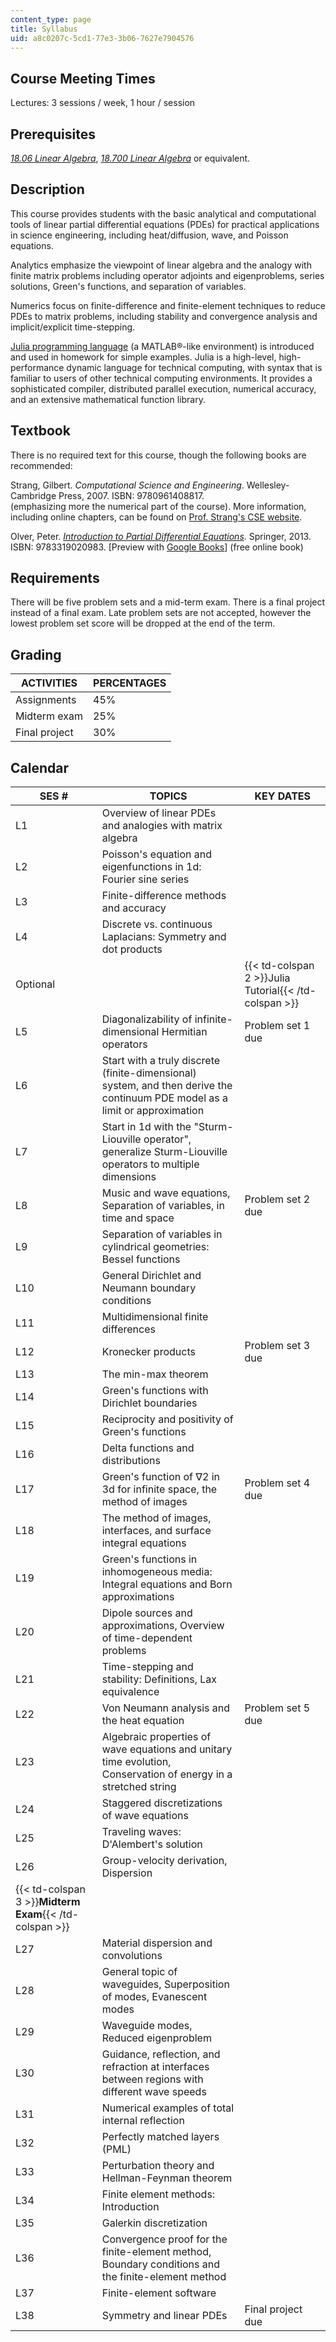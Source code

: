 ```yaml
---
content_type: page
title: Syllabus
uid: a8c0207c-5cd1-77e3-3b06-7627e7904576
---
```


Course Meeting Times
--------------------

Lectures: 3 sessions / week, 1 hour / session

Prerequisites
-------------

[_18.06 Linear Algebra_](/courses/18-06-linear-algebra-spring-2010), [_18.700 Linear Algebra_](/courses/18-700-linear-algebra-fall-2013) or equivalent.

Description
-----------

This course provides students with the basic analytical and computational tools of linear partial differential equations (PDEs) for practical applications in science engineering, including heat/diffusion, wave, and Poisson equations.

Analytics emphasize the viewpoint of linear algebra and the analogy with finite matrix problems including operator adjoints and eigenproblems, series solutions, Green's functions, and separation of variables.

Numerics focus on finite-difference and finite-element techniques to reduce PDEs to matrix problems, including stability and convergence analysis and implicit/explicit time-stepping.

[Julia programming language](https://github.com/JuliaLang/julia) (a MATLAB®-like environment) is introduced and used in homework for simple examples. Julia is a high-level, high-performance dynamic language for technical computing, with syntax that is familiar to users of other technical computing environments. It provides a sophisticated compiler, distributed parallel execution, numerical accuracy, and an extensive mathematical function library.

Textbook
--------

There is no required text for this course, though the following books are recommended:

Strang, Gilbert. _Computational Science and Engineering_. Wellesley-Cambridge Press, 2007. ISBN: 9780961408817.  
(emphasizing more the numerical part of the course). More information, including online chapters, can be found on [Prof. Strang's CSE website](http://math.mit.edu/~gs/cse/).

Olver, Peter. [_Introduction to Partial Differential Equations_](https://www.amazon.com/Introduction-Differential-Equations-Undergraduate-Mathematics/dp/3319020986). Springer, 2013. ISBN: 9783319020983. \[Preview with [Google Books](http://books.google.com/books?id=aQ8JAgAAQBAJ&pg=PAfrontcover)\] (free online book)

Requirements
------------

There will be five problem sets and a mid-term exam. There is a final project instead of a final exam. Late problem sets are not accepted, however the lowest problem set score will be dropped at the end of the term.

Grading
-------

| ACTIVITIES | PERCENTAGES |
| --- | --- |
| Assignments | 45% |
| Midterm exam | 25% |
| Final project | 30% 

Calendar
--------

| SES # | TOPICS | KEY DATES |
| --- | --- | --- |
| L1 | Overview of linear PDEs and analogies with matrix algebra | &nbsp; |
| L2 | Poisson's equation and eigenfunctions in 1d: Fourier sine series | &nbsp; |
| L3 | Finite-difference methods and accuracy | &nbsp; |
| L4 | Discrete vs. continuous Laplacians: Symmetry and dot products | &nbsp; |
| Optional || {{< td-colspan 2 >}}Julia Tutorial{{< /td-colspan >}} ||
| L5 | Diagonalizability of infinite-dimensional Hermitian operators | Problem set 1 due |
| L6 | Start with a truly discrete (finite-dimensional) system, and then derive the continuum PDE model as a limit or approximation | &nbsp; |
| L7 | Start in 1d with the "Sturm-Liouville operator", generalize Sturm-Liouville operators to multiple dimensions | &nbsp; |
| L8 | Music and wave equations, Separation of variables, in time and space | Problem set 2 due |
| L9 | Separation of variables in cylindrical geometries: Bessel functions | &nbsp; |
| L10 | General Dirichlet and Neumann boundary conditions | &nbsp; |
| L11 | Multidimensional finite differences | &nbsp; |
| L12 | Kronecker products | Problem set 3 due |
| L13 | The min-max theorem | &nbsp; |
| L14 | Green's functions with Dirichlet boundaries | &nbsp; |
| L15 | Reciprocity and positivity of Green's functions | &nbsp; |
| L16 | Delta functions and distributions | &nbsp; |
| L17 | Green's function of ∇2 in 3d for infinite space, the method of images | Problem set 4 due |
| L18 | The method of images, interfaces, and surface integral equations | &nbsp; |
| L19 | Green's functions in inhomogeneous media: Integral equations and Born approximations | &nbsp; |
| L20 | Dipole sources and approximations, Overview of time-dependent problems | &nbsp; |
| L21 | Time-stepping and stability: Definitions, Lax equivalence | &nbsp; |
| L22 | Von Neumann analysis and the heat equation | Problem set 5 due |
| L23 | Algebraic properties of wave equations and unitary time evolution, Conservation of energy in a stretched string | &nbsp; |
| L24 | Staggered discretizations of wave equations | &nbsp; |
| L25 | Traveling waves: D'Alembert's solution | &nbsp; |
| L26 | Group-velocity derivation, Dispersion | &nbsp; |
| {{< td-colspan 3 >}}**Midterm Exam**{{< /td-colspan >}} |||
| L27 | Material dispersion and convolutions | &nbsp; |
| L28 | General topic of waveguides, Superposition of modes, Evanescent modes | &nbsp; |
| L29 | Waveguide modes, Reduced eigenproblem | &nbsp; |
| L30 | Guidance, reflection, and refraction at interfaces between regions with different wave speeds | &nbsp; |
| L31 | Numerical examples of total internal reflection | &nbsp; |
| L32 | Perfectly matched layers (PML) | &nbsp; |
| L33 | Perturbation theory and Hellman-Feynman theorem | &nbsp; |
| L34 | Finite element methods: Introduction | &nbsp; |
| L35 | Galerkin discretization | &nbsp; |
| L36 | Convergence proof for the finite-element method, Boundary conditions and the finite-element method | &nbsp; |
| L37 | Finite-element software | &nbsp; |
| L38 | Symmetry and linear PDEs | Final project due